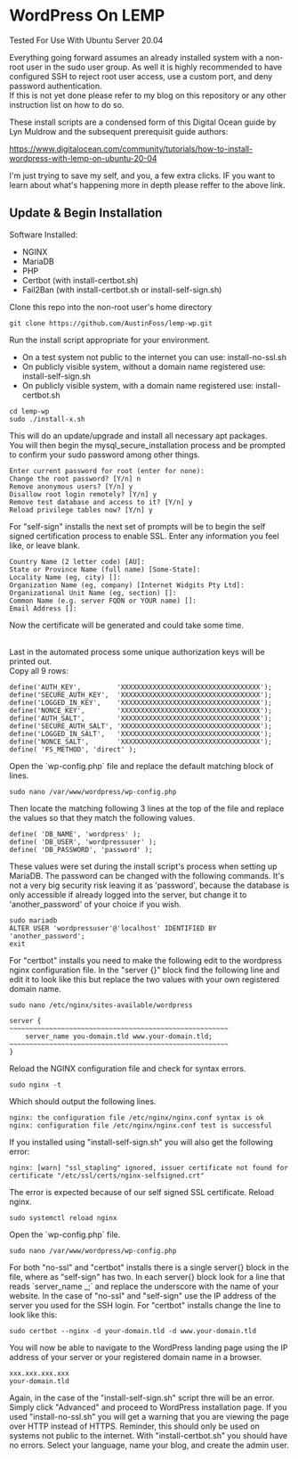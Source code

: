 <h1>WordPress On LEMP</h1>

<p>Tested For Use With Ubuntu Server 20.04</p>
<p>Everything going forward assumes an already installed system with a non-root user in the sudo user group. As well it is highly recommended to have configured SSH to reject root user access, use a custom port, and deny password authentication.
<br>If this is not yet done please refer to my blog on this repository or any other instruction list on how to do so.</p>

<p>These install scripts are a condensed form of this Digital Ocean guide by Lyn Muldrow and the subsequent prerequisit guide authors: 

https://www.digitalocean.com/community/tutorials/how-to-install-wordpress-with-lemp-on-ubuntu-20-04</p>

<p>I'm just trying to save my self, and you, a few extra clicks. IF you want to learn about what's happening more in depth please reffer to the above link.</p>

<h2>Update &amp; Begin Installation</h2>

<p>Software Installed:</p>
<ul>
    <li> NGINX
    <li> MariaDB
    <li> PHP
    <li> Certbot (with install-certbot.sh)
    <li> Fail2Ban (with install-certbot.sh or install-self-sign.sh)
</ul>

<p>Clone this repo into the non-root user's home directory</p>

    git clone https://github.com/AustinFoss/lemp-wp.git

<p>Run the install script appropriate for your environment.</p>

<ul>
    <li>On a test system not public to the internet you can use: install-no-ssl.sh
    <li>On publicly visible system, without a domain name registered use: install-self-sign.sh
    <li>On publicly visible system, with a domain name registered use: install-certbot.sh
</ul>

    cd lemp-wp
    sudo ./install-x.sh

<p>This will do an update/upgrade and install all necessary apt packages.
<br>You will then begin the mysql_secure_installation process and be prompted to confirm your sudo password among other things.</p>
    
    Enter current password for root (enter for none):
    Change the root password? [Y/n] n
    Remove anonymous users? [Y/n] y
    Disallow root login remotely? [Y/n] y
    Remove test database and access to it? [Y/n] y
    Reload privilege tables now? [Y/n] y

<p>For "self-sign" installs the next set of prompts will be to begin the self signed certification process to enable SSL. Enter any information you feel like, or leave blank.</p>
    
    Country Name (2 letter code) [AU]:
    State or Province Name (full name) [Some-State]:
    Locality Name (eg, city) []:
    Organization Name (eg, company) [Internet Widgits Pty Ltd]:
    Organizational Unit Name (eg, section) []:
    Common Name (e.g. server FQDN or YOUR name) []:
    Email Address []:

<p>Now the certificate will be generated and could take some time.</p>
<p><br>Last in the automated process some unique authorization keys will be printed out.
<br>Copy all 9 rows:</p>

    define('AUTH_KEY',         'XXXXXXXXXXXXXXXXXXXXXXXXXXXXXXXXXXX');
    define('SECURE_AUTH_KEY',  'XXXXXXXXXXXXXXXXXXXXXXXXXXXXXXXXXXX');
    define('LOGGED_IN_KEY',    'XXXXXXXXXXXXXXXXXXXXXXXXXXXXXXXXXXX');
    define('NONCE_KEY',        'XXXXXXXXXXXXXXXXXXXXXXXXXXXXXXXXXXX');
    define('AUTH_SALT',        'XXXXXXXXXXXXXXXXXXXXXXXXXXXXXXXXXXX');
    define('SECURE_AUTH_SALT', 'XXXXXXXXXXXXXXXXXXXXXXXXXXXXXXXXXXX');
    define('LOGGED_IN_SALT',   'XXXXXXXXXXXXXXXXXXXXXXXXXXXXXXXXXXX');
    define('NONCE_SALT',       'XXXXXXXXXXXXXXXXXXXXXXXXXXXXXXXXXXX');
    define( 'FS_METHOD', 'direct' );

<p>Open the `wp-config.php` file and replace the default matching block of lines.</p>

    sudo nano /var/www/wordpress/wp-config.php

<p>Then locate the matching following 3 lines at the top of the file and replace the values so that they match the following values.</p>

    define( 'DB_NAME', 'wordpress' );
    define( 'DB_USER', 'wordpressuser' );
    define( 'DB_PASSWORD', 'password' );

<p>These values were set during the install script's process when setting up MariaDB. The password can be changed with the following commands. It's not a very big security risk leaving it as 'password', because the database is only accessible if already logged into the server, but change it to 'another_password' of your choice if you wish.</p>
    
    sudo mariadb
    ALTER USER 'wordpressuser'@'localhost' IDENTIFIED BY 'another_password';
    exit

<p>For "certbot" installs you need to make the following edit to the wordpress nginx configuration file. In the "server {}" block find the following line and edit it to look like this but replace the two values with your own registered domain name.</p>

    sudo nano /etc/nginx/sites-available/wordpress
    
    server {
    ~~~~~~~~~~~~~~~~~~~~~~~~~~~~~~~~~~~~~~~~~~~~~~~~~~~~~~~
        server_name you-domain.tld www.your-domain.tld;
    ~~~~~~~~~~~~~~~~~~~~~~~~~~~~~~~~~~~~~~~~~~~~~~~~~~~~~~~
    }

<p>Reload the NGINX configuration file and check for syntax errors.</p>
    
    sudo nginx -t

<p>Which should output the following lines.</p>
    
    nginx: the configuration file /etc/nginx/nginx.conf syntax is ok
    nginx: configuration file /etc/nginx/nginx.conf test is successful

<p>If you installed using "install-self-sign.sh" you will also get the following error:</p>

    nginx: [warn] "ssl_stapling" ignored, issuer certificate not found for certificate "/etc/ssl/certs/nginx-selfsigned.crt"

<p>The error is expected because of our self signed SSL certificate.
Reload nginx.</p>

    sudo systemctl reload nginx

<p>Open the `wp-config.php` file.</p>

    sudo nano /var/www/wordpress/wp-config.php

<p>For both "no-ssl" and "certbot" installs there is a single server{} block in the file, where as "self-sign" has two. In each server{} block look for a line that reads `server_name _;` and replace the underscore with the name of your website. In the case of "no-ssl" and "self-sign" use the IP address of the server you used for the SSH login. For "certbot" installs change the line to look like this:</p>

    sudo certbot --nginx -d your-domain.tld -d www.your-domain.tld

<p>You will now be able to navigate to the WordPress landing page using the IP address of your server or your registered domain name in a browser.</p>

    xxx.xxx.xxx.xxx
    your-domain.tld

<p>Again, in the case of the "install-self-sign.sh" script thre will be an error. Simply click "Advanced" and proceed to WordPress installation page. If you used "install-no-ssl.sh" you will get a warning that you are viewing the page over HTTP instead of HTTPS. Reminder, this should only be used on systems not public to the internet. With "install-certbot.sh" you should have no errors. Select your language, name your blog, and create the admin user.</p>
